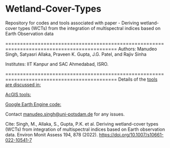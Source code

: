 # Wetland-Cover-Types

Repository for codes and tools associated with paper - 
Deriving wetland-cover types (WCTs) from the integration of multispectral indices based on Earth Observation data

============================================================================================
Authors: Manudeo Singh, Satyasri Allaka, Praveen K. Gupta, J.G. Patel, and Rajiv Sinha

Institutes: IIT Kanpur and SAC Ahmedabad, ISRO. 

============================================================================================
Details of the [tools are discussed in: ](https://github.com/manudeo/Wetland-Cover-Types/blob/main/Details%20of%20tools.docx)

[AcGIS tools: ](https://github.com/manudeo/Wetland-Cover-Types/blob/main/WCT_Toolbox.tbx)

[Google Earth Engine code:](https://code.earthengine.google.com/e72bfe791f13493febabacd99a2aab84)

Contact manudeo.singh@uni-potsdam.de for any issues.


Cite:
Singh, M., Allaka, S., Gupta, P.K. et al. Deriving wetland-cover types (WCTs) from integration of multispectral indices based on Earth observation data. Environ Monit Assess 194, 878 (2022). https://doi.org/10.1007/s10661-022-10541-7